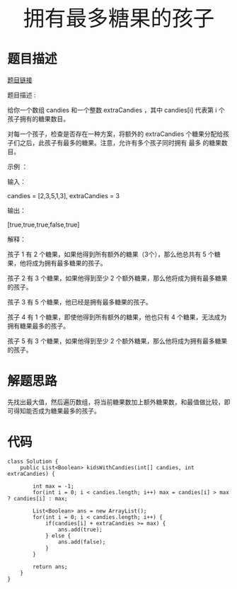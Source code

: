 <div align='center' ><font size='70'>拥有最多糖果的孩子</font></div>

# 题目描述

[题目链接]("https://leetcode-cn.com/problems/kids-with-the-greatest-number-of-candies/") 

题目描述 :

给你一个数组 candies 和一个整数 extraCandies ，其中 candies[i] 代表第 i 个孩子拥有的糖果数目。

对每一个孩子，检查是否存在一种方案，将额外的 extraCandies 个糖果分配给孩子们之后，此孩子有最多的糖果。注意，允许有多个孩子同时拥有 最多 的糖果数目。

示例 ：

输入： 

candies = [2,3,5,1,3], extraCandies = 3

输出：

[true,true,true,false,true] 

解释：

孩子 1 有 2 个糖果，如果他得到所有额外的糖果（3个），那么他总共有 5 个糖果，他将成为拥有最多糖果的孩子。

孩子 2 有 3 个糖果，如果他得到至少 2 个额外糖果，那么他将成为拥有最多糖果的孩子。

孩子 3 有 5 个糖果，他已经是拥有最多糖果的孩子。

孩子 4 有 1 个糖果，即使他得到所有额外的糖果，他也只有 4 个糖果，无法成为拥有糖果最多的孩子。

孩子 5 有 3 个糖果，如果他得到至少 2 个额外糖果，那么他将成为拥有最多糖果的孩子。


# 解题思路

先找出最大值，然后遍历数组，将当前糖果数加上额外糖果数，和最值做比较，即可得知能否成为糖果最多的孩子。

# 代码

```
class Solution {
    public List<Boolean> kidsWithCandies(int[] candies, int extraCandies) {

        int max = -1;
        for(int i = 0; i < candies.length; i++) max = candies[i] > max ? candies[i] : max;

        List<Boolean> ans = new ArrayList();
        for(int i = 0; i < candies.length; i++) {
            if(candies[i] + extraCandies >= max) {
                ans.add(true);
            } else {
                ans.add(false);
            }
        }

        return ans;
    }
}
```

